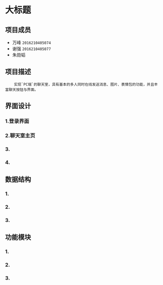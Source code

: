 大标题
===
项目成员
---
* 万峰 `2016210405074`
* 谢强 `2016210405077`
* 朱勋韬 

项目描述
---
		实现`PC端`的聊天室，具有基本的多人同时在线发送消息、图片、表情包的功能，并且丰富聊天按钮与界面。

界面设计
---

### 1.登录界面
### 2.聊天室主页
### 3.
### 4.

数据结构
---

### 1.
### 2.
### 3.


功能模块
---

### 1.
### 2.
### 3.
